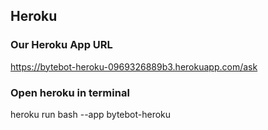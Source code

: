 ## Heroku

### Our Heroku App URL
https://bytebot-heroku-0969326889b3.herokuapp.com/ask

### Open heroku in terminal
heroku run bash --app bytebot-heroku
